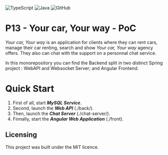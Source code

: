 ![TypeScript](https://img.shields.io/badge/typescript-%23007ACC.svg?style=for-the-badge&logo=typescript&logoColor=white)
![Java](https://img.shields.io/badge/java-%23ED8B00.svg?style=for-the-badge&logo=openjdk&logoColor=white)
![GitHub](https://img.shields.io/badge/github-%23121011.svg?style=for-the-badge&logo=github&logoColor=white)

# P13 - Your car, Your way - PoC

*Your car, Your way* is an application for clients where they can rent cars, manage their car renting, search and show *Your car, Your way* agency offers. They also can chat with the support on a personnal chat service.  

In this monorepository you can find the Backend split in two distinct Spring project : WebAPI and Websocket Server; and Angular Frontend.

# Quick Start

1. First of all, start ***MySQL Service***.
2. Second, launch the ***Web API*** (./back/).
3. Then, launch the ***Chat Server*** (./chat-server/).
4. Finnally, start the ***Angular Web Application*** (./front).

## Licensing

This project was built under the MIT licence.